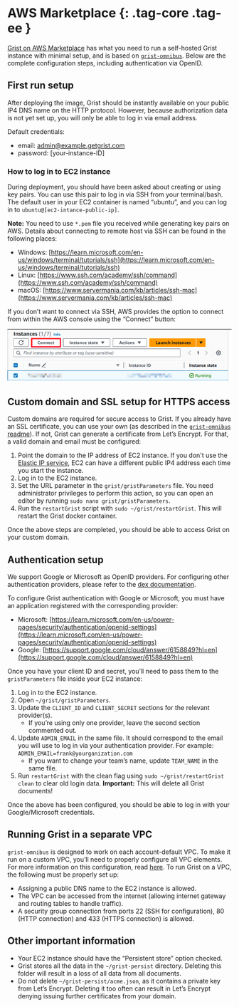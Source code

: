 AWS Marketplace {: .tag-core .tag-ee }
============

[Grist on AWS Marketplace](https://aws.amazon.com/marketplace/management/products/prod-ljgtgt5bwdf2w/overview/product-information) has what you need to run a self-hosted Grist instance with minimal setup, and is based on [`grist-omnibus`](https://github.com/gristlabs/grist-omnibus). Below are the complete configuration steps, including authentication via OpenID.

## First run setup

After deploying the image, Grist should be instantly available on your public IP4 DNS name on the HTTP protocol. However, because authorization data is not yet set up, you will only be able to log in via email address.

Default credentials:

* email: admin@example.getgrist.com
* password: [your-instance-ID]

### How to log in to EC2 instance

During deployment, you should have been asked about creating or using key pairs. You can use this pair to log in via SSH from your terminal/bash. The default user in your EC2 container is named “ubuntu”, and you can log in to `ubuntu@[ec2-intance-public-ip]`.

**Note:** You need to use `*.pem` file you received while generating key pairs on AWS. Details about connecting to remote host via SSH can be found in the following places: 

* Windows: [https://learn.microsoft.com/en-us/windows/terminal/tutorials/ssh](https://learn.microsoft.com/en-us/windows/terminal/tutorials/ssh)
* Linux: [https://www.ssh.com/academy/ssh/command](https://www.ssh.com/academy/ssh/command)
* macOS: [https://www.servermania.com/kb/articles/ssh-mac](https://www.servermania.com/kb/articles/ssh-mac)

If you don’t want to connect via SSH, AWS provides the option to connect from within the AWS console using the “Connect” button:

![aws-connect](../images/aws-connect.png)

## Custom domain and SSL setup for HTTPS access

Custom domains are required for secure access to Grist. If you already have an SSL certificate, you can use your own (as described in the [`grist-omnibus` readme](https://github.com/gristlabs/grist-omnibus/)). If not, Grist can generate a certificate from Let’s Encrypt. For that, a valid domain and email must be configured:

1. Point the domain to the IP address of EC2 instance. If you don't use the [Elastic IP service](https://docs.aws.amazon.com/AWSEC2/latest/UserGuide/elastic-ip-addresses-eip.html), EC2 can have a different public IP4 address each time you start the instance.
2. Log in to the EC2 instance.
3. Set the URL parameter in the `grist/gristParameters` file. You need administrator privileges to perform this action, so you can open an editor by running `sudo nano grist/gristParameters`.
4. Run the `restartGrist` script with `sudo ~/grist/restartGrist`. This will restart the Grist docker container.

Once the above steps are completed, you should be able to access Grist on your custom domain.

## Authentication setup

We support Google or Microsoft as OpenID providers. For configuring other authentication providers, please refer to the [dex documentation](https://dexidp.io/docs/getting-started/).

To configure Grist authentication with Google or Microsoft, you must have an application registered with the corresponding provider:

* Microsoft: [https://learn.microsoft.com/en-us/power-pages/security/authentication/openid-settings](https://learn.microsoft.com/en-us/power-pages/security/authentication/openid-settings)
* Google: [https://support.google.com/cloud/answer/6158849?hl=en](https://support.google.com/cloud/answer/6158849?hl=en)

Once you have your client ID and secret, you’ll need to pass them to the `gristParameters` file inside your EC2 instance:

1. Log in to the EC2 instance.
2. Open `~/grist/gristParameters`.
3. Update the `CLIENT_ID` and `CLIENT_SECRET` sections for the relevant provider(s).
    * If you’re using only one provider, leave the second section commented out. 
4. Update `ADMIN_EMAIL` in the same file. It should correspond to the email you will use to log in via your authentication provider. For example: `ADMIN_EMAIL=frank@yourganization.com`
    * If you want to change your team’s name, update `TEAM_NAME` in the same file. 
5. Run `restartGrist` with the clean flag using `sudo ~/grist/restartGrist clean` to clear old login data. **Important:** This will delete all Grist documents!

Once the above has been configured, you should be able to log in with your Google/Microsoft credentials.

## Running Grist in a separate VPC

`grist-omnibus` is designed to work on each account-default VPC. To make it run on a custom VPC, you’ll need to properly configure all VPC elements. For more information on this configuration, read [here](https://docs.aws.amazon.com/vpc/latest/userguide/what-is-amazon-vpc.html). To run Grist on a VPC, the following must be properly set up: 

* Assigning a public DNS name to the EC2 instance is allowed.
* The VPC can be accessed from the internet (allowing internet gateway and routing tables to handle traffic).
* A security group connection from ports 22 (SSH for configuration), 80 (HTTP connection) and 433 (HTTPS connection) is allowed.

## Other important information 

* Your EC2 instance should have the “Persistent store” option checked.
* Grist stores all the data in the `~/grist-persist` directory. Deleting this folder will result in a loss of all data from all documents. 
* Do not delete `~/grist-persist/acme.json`, as it contains a private key from Let’s Encrypt. Deleting it too often can result in Let’s Encrypt denying issuing further certificates from your domain.